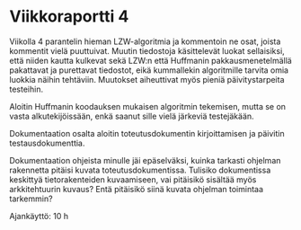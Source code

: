 # Viikkoraportti 4

Viikolla 4 parantelin hieman LZW-algoritmia ja kommentoin ne osat, joista kommentit vielä puuttuivat. Muutin tiedostoja käsittelevät luokat sellaisiksi, että niiden kautta kulkevat sekä LZW:n että Huffmanin pakkausmenetelmällä pakattavat ja purettavat tiedostot, eikä kummallekin algoritmille tarvita omia luokkia näihin tehtäviin. Muutokset aiheuttivat myös pieniä päivitystarpeita testeihin.

Aloitin Huffmanin koodauksen mukaisen algoritmin tekemisen, mutta se on vasta alkutekijöissään, enkä saanut sille vielä järkeviä testejäkään. 

Dokumentaation osalta aloitin toteutusdokumentin kirjoittamisen ja päivitin testausdokumenttia.

Dokumentaation ohjeista minulle jäi epäselväksi, kuinka tarkasti ohjelman rakennetta pitäisi kuvata toteutusdokumentissa. Tulisiko dokumentissa keskittyä tietorakenteiden kuvaamiseen, vai pitäisikö sisältää myös arkkitehtuurin kuvaus? Entä pitäisikö siinä kuvata ohjelman toimintaa tarkemmin? 

Ajankäyttö: 10 h
